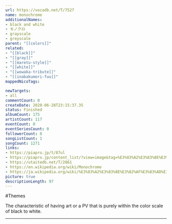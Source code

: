 ```yaml
---
url: https://vocadb.net/T/7527
name: monochrome
additionalNames: 
- black and white
- モノクロ
- grayscale
- greyscale
parent: "[[colors]]"
related:
- "[[black]]"
- "[[gray]]"
- "[[maretu-style]]"
- "[[white]]"
- "[[wowaka-tribute]]"
- "[[inabakumori-fuu]]"
mappedNicoTags:

newTargets:
- all
commentCount: 0
createDate: 2020-06-28T23:15:37.35
status: Finished
albumCount: 175
artistCount: 117
eventCount: 0
eventSeriesCount: 0
followerCount: 8
songListCount: 1
songCount: 1271
links: 
- https://piapro.jp/t/87ul
- https://piapro.jp/content_list/?view=image&tag=%E3%83%A2%E3%83%8E%E3%82%AF%E3%83%AD&order=cv
- https://utaitedb.net/T/2861
- https://en.wikipedia.org/wiki/Monochrome
- https://ja.wikipedia.org/wiki/%E3%83%A2%E3%83%8E%E3%82%AF%E3%83%AD%E3%83%BC%E3%83%A0
picture: true
descriptionLength: 97
---
```


#Themes

The characteristic of having art or a PV that is purely within the color scale of black to white.

---

